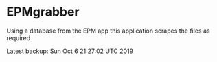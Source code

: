 # EPMgrabber
Using a database from the EPM app this application scrapes the files as required


Latest backup: Sun Oct 6 21:27:02 UTC 2019
